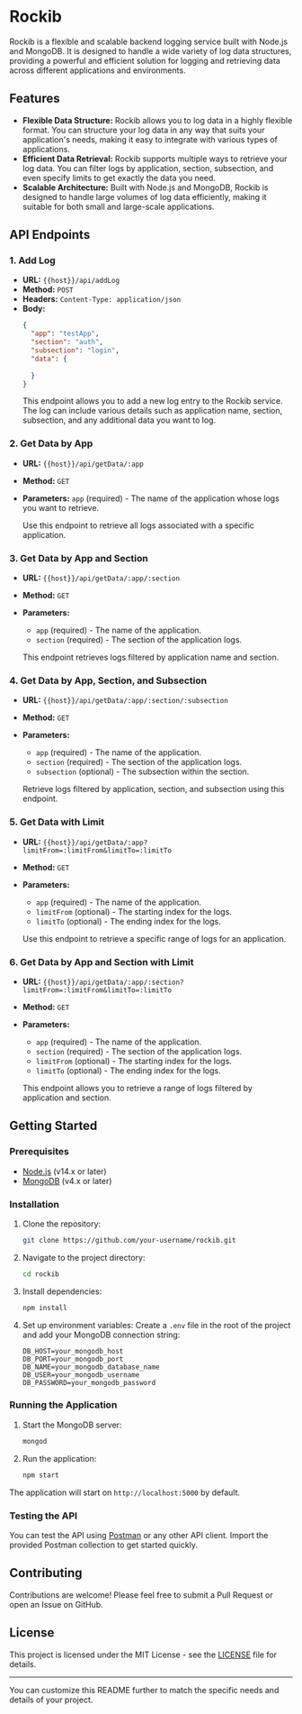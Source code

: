 
# Rockib

Rockib is a flexible and scalable backend logging service built with Node.js and MongoDB. It is designed to handle a wide variety of log data structures, providing a powerful and efficient solution for logging and retrieving data across different applications and environments.

## Features

- **Flexible Data Structure:** Rockib allows you to log data in a highly flexible format. You can structure your log data in any way that suits your application's needs, making it easy to integrate with various types of applications.
- **Efficient Data Retrieval:** Rockib supports multiple ways to retrieve your log data. You can filter logs by application, section, subsection, and even specify limits to get exactly the data you need.
- **Scalable Architecture:** Built with Node.js and MongoDB, Rockib is designed to handle large volumes of log data efficiently, making it suitable for both small and large-scale applications.

## API Endpoints

### 1. Add Log
- **URL:** `{{host}}/api/addLog`
- **Method:** `POST`
- **Headers:** `Content-Type: application/json`
- **Body:**
  ```json
  {
    "app": "testApp",
    "section": "auth",
    "subsection": "login",
    "data": {
     
    }
  }
  ```
  This endpoint allows you to add a new log entry to the Rockib service. The log can include various details such as application name, section, subsection, and any additional data you want to log.

### 2. Get Data by App
- **URL:** `{{host}}/api/getData/:app`
- **Method:** `GET`
- **Parameters:** `app` (required) - The name of the application whose logs you want to retrieve.
  
  Use this endpoint to retrieve all logs associated with a specific application.

### 3. Get Data by App and Section
- **URL:** `{{host}}/api/getData/:app/:section`
- **Method:** `GET`
- **Parameters:** 
  - `app` (required) - The name of the application.
  - `section` (required) - The section of the application logs.

  This endpoint retrieves logs filtered by application name and section.

### 4. Get Data by App, Section, and Subsection
- **URL:** `{{host}}/api/getData/:app/:section/:subsection`
- **Method:** `GET`
- **Parameters:** 
  - `app` (required) - The name of the application.
  - `section` (required) - The section of the application logs.
  - `subsection` (optional) - The subsection within the section.

  Retrieve logs filtered by application, section, and subsection using this endpoint.

### 5. Get Data with Limit
- **URL:** `{{host}}/api/getData/:app?limitFrom=:limitFrom&limitTo=:limitTo`
- **Method:** `GET`
- **Parameters:**
  - `app` (required) - The name of the application.
  - `limitFrom` (optional) - The starting index for the logs.
  - `limitTo` (optional) - The ending index for the logs.

  Use this endpoint to retrieve a specific range of logs for an application.

### 6. Get Data by App and Section with Limit
- **URL:** `{{host}}/api/getData/:app/:section?limitFrom=:limitFrom&limitTo=:limitTo`
- **Method:** `GET`
- **Parameters:**
  - `app` (required) - The name of the application.
  - `section` (required) - The section of the application logs.
  - `limitFrom` (optional) - The starting index for the logs.
  - `limitTo` (optional) - The ending index for the logs.

  This endpoint allows you to retrieve a range of logs filtered by application and section.

## Getting Started

### Prerequisites

- [Node.js](https://nodejs.org/) (v14.x or later)
- [MongoDB](https://www.mongodb.com/) (v4.x or later)

### Installation

1. Clone the repository:
   ```bash
   git clone https://github.com/your-username/rockib.git
   ```
2. Navigate to the project directory:
   ```bash
   cd rockib
   ```
3. Install dependencies:
   ```bash
   npm install
   ```
4. Set up environment variables:
   Create a `.env` file in the root of the project and add your MongoDB connection string:
   ```env
   DB_HOST=your_mongodb_host
   DB_PORT=your_mongodb_port
   DB_NAME=your_mongodb_database_name
   DB_USER=your_mongodb_username
   DB_PASSWORD=your_mongodb_password
   ```

### Running the Application

1. Start the MongoDB server:
   ```bash
   mongod
   ```
2. Run the application:
   ```bash
   npm start
   ```

The application will start on `http://localhost:5000` by default.

### Testing the API

You can test the API using [Postman](https://www.postman.com/) or any other API client. Import the provided Postman collection to get started quickly.

## Contributing

Contributions are welcome! Please feel free to submit a Pull Request or open an Issue on GitHub.

## License

This project is licensed under the MIT License - see the [LICENSE](LICENSE) file for details.

---

You can customize this README further to match the specific needs and details of your project.